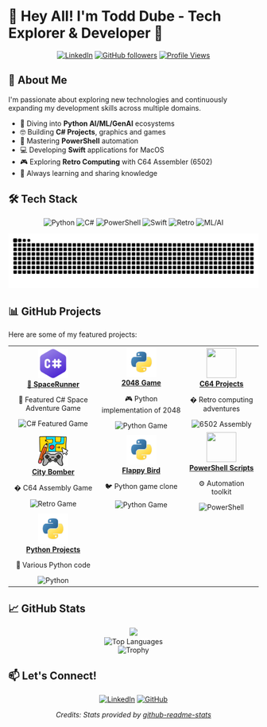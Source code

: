 # 👋 Hey All! I'm Todd Dube - Tech Explorer & Developer 🚀

<div align="center">

[![LinkedIn](https://img.shields.io/badge/LinkedIn-Todd_Dube-blue?style=for-the-badge&logo=linkedin)](https://www.linkedin.com/in/tdube/)
[![GitHub followers](https://img.shields.io/github/followers/todddube?style=for-the-badge&logo=github)](https://github.com/todddube)
[![Profile Views](https://komarev.com/ghpvc/?username=todddube&style=for-the-badge&color=brightgreen)](https://github.com/todddube)
  
</div>

## 🔭 About Me

I'm passionate about exploring new technologies and continuously expanding my development skills across multiple domains.

- 💭 Diving into **Python AI/ML/GenAI** ecosystems
- 🤓 Building **C# Projects**, graphics and games
- 🐚 Mastering **PowerShell** automation
- 💻 Developing **Swift** applications for MacOS
- 🎮 Exploring **Retro Computing** with C64 Assembler (6502)
- 🌱 Always learning and sharing knowledge

## 🛠️ Tech Stack

<div align="center">
  
![Python](https://img.shields.io/badge/Python-3776AB?style=for-the-badge&logo=python&logoColor=white)
![C#](https://img.shields.io/badge/C%23-239120?style=for-the-badge&logo=c-sharp&logoColor=white)
![PowerShell](https://img.shields.io/badge/PowerShell-5391FE?style=for-the-badge&logo=powershell&logoColor=white)
![Swift](https://img.shields.io/badge/Swift-FA7343?style=for-the-badge&logo=swift&logoColor=white)
![Retro](https://img.shields.io/badge/Retro-6502-yellow?style=for-the-badge)
![ML/AI](https://img.shields.io/badge/ML%2FAI-OpenAI-green?style=for-the-badge)

</div>

<div align="center">
  <picture>
    <source media="(prefers-color-scheme: dark)" srcset="https://raw.githubusercontent.com/todddube/todddube/output/github-contribution-grid-snake-dark.svg" />
    <source media="(prefers-color-scheme: light)" srcset="https://raw.githubusercontent.com/todddube/todddube/output/github-contribution-grid-snake.svg" />
    <img alt="github contribution snake animation" src="https://raw.githubusercontent.com/todddube/todddube/output/github-contribution-grid-snake.svg" />
  </picture>
</div>

## 📊 GitHub Projects

Here are some of my featured projects:

<div class="project-grid">
  <table>
    <tr>
      <td align="center">
        <a href="https://github.com/todddube/spacerunner">
          <img src="https://raw.githubusercontent.com/github/explore/80688e429a7d4ef2fca1e82350fe8e3517d3494d/topics/csharp/csharp.png" width="60" height="60"/><br />
          <b>🌟 SpaceRunner</b>
        </a>
        <p>🚀 Featured C# Space Adventure Game</p>
        <img src="https://img.shields.io/badge/C%23-Featured-purple?style=flat-square" alt="C# Featured Game"/>
      </td>
      <td align="center">
        <a href="https://github.com/todddube/2048-In-Python">
          <img src="https://raw.githubusercontent.com/github/explore/80688e429a7d4ef2fca1e82350fe8e3517d3494d/topics/python/python.png" width="60" height="60"/><br />
          <b>2048 Game</b>
        </a>
        <p>🎮 Python implementation of 2048</p>
        <img src="https://img.shields.io/badge/Python-Game-blue?style=flat-square" alt="Python Game"/>
      </td>
      <td align="center">
        <a href="https://github.com/todddube/C64-Projects">
          <img src="https://upload.wikimedia.org/wikipedia/commons/thumb/4/48/C64_startup_animiert.gif/100px-C64_startup_animiert.gif" width="60" height="60"/><br />
          <b>C64 Projects</b>
        </a>
        <p>� Retro computing adventures</p>
        <img src="https://img.shields.io/badge/Assembly-6502-yellow?style=flat-square" alt="6502 Assembly"/>
      </td>
    </tr>
    <tr>
      <td align="center">
        <a href="https://github.com/todddube/City-Bomber-C64-Asm">
          <img src="https://raw.githubusercontent.com/github/explore/85cceaeeaf993ca35664dc37ea24f9237fbbfc14/topics/game-development/game-development.png" width="60" height="60"/><br />
          <b>City Bomber</b>
        </a>
        <p>� C64 Assembly Game</p>
        <img src="https://img.shields.io/badge/Game-Retro-red?style=flat-square" alt="Retro Game"/>
      </td>
      <td align="center">
        <a href="https://github.com/todddube/Flappy-bird-python">
          <img src="https://raw.githubusercontent.com/github/explore/80688e429a7d4ef2fca1e82350fe8e3517d3494d/topics/python/python.png" width="60" height="60"/><br />
          <b>Flappy Bird</b>
        </a>
        <p>🐦 Python game clone</p>
        <img src="https://img.shields.io/badge/Python-Game-success?style=flat-square" alt="Python Game"/>
      </td>
      <td align="center">
        <a href="https://github.com/todddube/powershell">
          <img src="https://raw.githubusercontent.com/PowerShell/PowerShell/master/assets/ps_black_64.svg" width="60" height="60"/><br />
          <b>PowerShell Scripts</b>
        </a>
        <p>⚙️ Automation toolkit</p>
        <img src="https://img.shields.io/badge/PowerShell-Automation-blue?style=flat-square" alt="PowerShell"/>
      </td>
    </tr>
    <tr>
      <td align="center">
        <a href="https://github.com/todddube/python">
          <img src="https://raw.githubusercontent.com/github/explore/80688e429a7d4ef2fca1e82350fe8e3517d3494d/topics/python/python.png" width="60" height="60"/><br />
          <b>Python Projects</b>
        </a>
        <p>🐍 Various Python code</p>
        <img src="https://img.shields.io/badge/Python-Code-informational?style=flat-square" alt="Python"/>
      </td>
      <td colspan="2"></td>
    </tr>
  </table>
</div>


## 📈 GitHub Stats

<div align="center">
  <picture>
    <source srcset="https://github-readme-stats.vercel.app/api?username=todddube&show_icons=true&theme=radical&border_color=30A3DC&bg_color=0D1117" media="(prefers-color-scheme: dark)"/>
    <source srcset="https://github-readme-stats.vercel.app/api?username=todddube&show_icons=true&theme=buefy" media="(prefers-color-scheme: light), (prefers-color-scheme:no-preference)"/>
    <img src="https://github-readme-stats.vercel.app/api?username=todddube&show_icons=true" />
  </picture>

  <br/>
  
  <img src="https://github-readme-stats.vercel.app/api/top-langs/?username=todddube&layout=compact&theme=radical&border_color=30A3DC&bg_color=0D1117" alt="Top Languages" />
  
  <br/>
  
  <img src="https://github-profile-trophy.vercel.app/?username=todddube&theme=darkhub&no-frame=true&row=1&column=7" alt="Trophy" />
</div>

## 📫 Let's Connect!

<div align="center">
  
[![LinkedIn](https://img.shields.io/badge/LinkedIn-Connect-blue?style=for-the-badge&logo=linkedin)](https://www.linkedin.com/in/tdube/)
[![GitHub](https://img.shields.io/badge/GitHub-Follow-181717?style=for-the-badge&logo=github)](https://github.com/todddube)
  
</div>

<p align="center">
  <i>Credits: Stats provided by <a href="https://github.com/anuraghazra/github-readme-stats">github-readme-stats</a></i>
</p>
